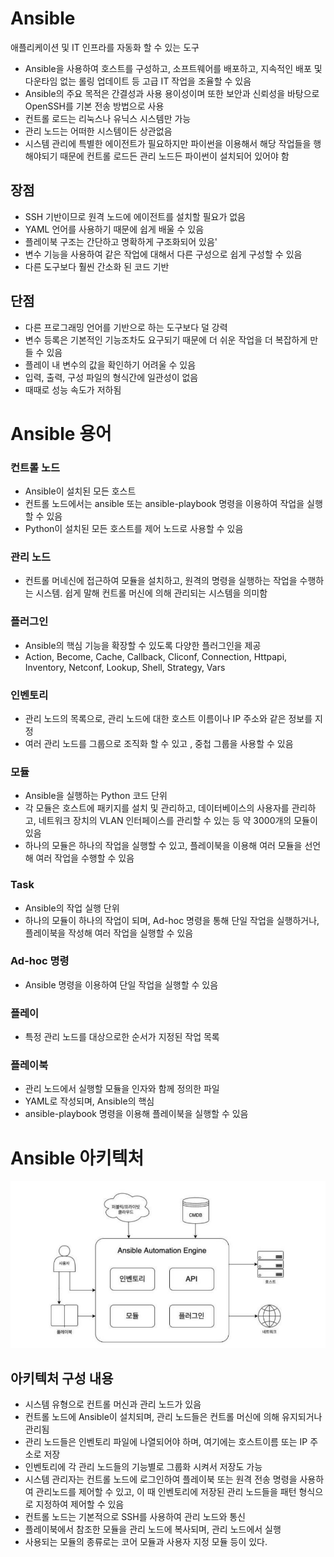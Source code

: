 
# Ansible
애플리케이션 및 IT 인프라를 자동화 할 수 있는 도구
- Ansible을 사용하여 호스트를 구성하고, 소프트웨어를 배포하고, 지속적인 배포 및 다운타임 없는 롤링 업데이트 등 고급 IT 작업을 조율할 수 있음
- Ansible의 주요 목적은 간결성과 사용 용이성이며 또한 보안과 신뢰성을 바탕으로 OpenSSH를 기본 전송 방법으로 사용
- 컨트롤 로드는 리눅스나 유닉스 시스템만 가능
- 관리 노드는 어떠한 시스템이든 상관없음
- 시스템 관리에 특별한 에이전트가 필요하지만 파이썬을 이용해서 해당 작업들을 행해야되기 때문에 컨트롤 로드든 관리 노드든 파이썬이 설치되어 있어야 함

## 장점
- SSH 기반이므로 원격 노드에 에이전트를 설치할  필요가 없음
- YAML 언어를 사용하기 때문에 쉽게 배울 수 있음
- 플레이북 구조는 간단하고 명확하게 구조화되어 있음'
- 변수 기능을 사용하여 같은 작업에 대해서 다른 구성으로 쉽게 구성할 수 있음
- 다른 도구보다 훨씬 간소화 된 코드 기반

## 단점
- 다른 프로그래밍 언어를 기반으로 하는 도구보다 덜 강력
- 변수 등록은 기본적인 기능조차도 요구되기 때문에 더 쉬운 작업을 더 복잡하게 만들 수 있음
- 플레이 내 변수의 값을 확인하기 어려울 수 있음
- 입력, 출력, 구성 파일의 형식간에 일관성이 없음
- 때때로 성능 속도가 저하됨

# Ansible 용어
### 컨트롤 노드
- Ansible이 설치된 모든 호스트
- 컨트롤 노드에서는 ansible 또는 ansible-playbook 명령을 이용하여 작업을 실행할 수 있음
- Python이 설치된 모든 호스트를 제어 노드로 사용할 수 있음 

### 관리 노드
- 컨트롤 머네신에 접근하여 모듈을 설치하고, 원격의 명령을 실행하는 작업을 수행하는 시스템. 쉽게 말해 컨트롤 머신에 의해 관리되는 시스템을 의미함


### 플러그인
- Ansible의 핵심 기능을 확장할 수 있도록 다양한 플러그인을 제공
- Action, Become, Cache, Callback, Cliconf, Connection, Httpapi, Inventory, Netconf, Lookup, Shell, Strategy, Vars

### 인벤토리
- 관리 노드의 목록으로, 관리 노드에 대한 호스트 이름이나 IP 주소와 같은 정보를 지정
- 여러 관리 노드를 그룹으로 조직화 할 수 있고 , 중첩 그룹을 사용할 수 있음

### 모듈
- Ansible을 실행하는 Python 코드 단위
- 각 모듈은 호스트에 패키지를 설치 및 관리하고, 데이터베이스의 사용자를 관리하고, 네트워크 장치의 VLAN 인터페이스를 관리할 수 있는 등 약 3000개의 모듈이 있음
- 하나의 모듈은 하나의 작업을 실행할 수 있고, 플레이북을 이용해 여러 모듈을 선언해 여러 작업을 수행할 수 있음 

### Task
- Ansible의 작업 실행 단위
- 하나의 모듈이 하나의 작업이 되며, Ad-hoc 명령을 통해 단일 작업을 실행하거나, 플레이북을 작성해 여러 작업을 실행할 수 있음

### Ad-hoc 명령
- Ansible 명령을 이용하여 단일 작업을 실행할 수 있음

### 플레이
- 특정 관리 노드를 대상으로한 순서가 지정된 작업 목록

### 플레이북
- 관리 노드에서 실행할 모듈을 인자와 함께 정의한 파일
- YAML로 작성되며, Ansible의 핵심
- ansible-playbook 명령을 이용해 플레이북을 실행할 수 있음

# Ansible 아키텍처
![](images/Pasted%20image%2020230130103459.png)

## 아키텍처 구성 내용
- 시스템 유형으로 컨트롤 머신과 관리 노드가 있음
- 컨트롤 노드에 Ansible이 설치되며, 관리 노드들은 컨트롤 머신에 의해 유지되거나 관리됨
- 관리 노드들은 인벤토리 파일에 나열되어야 하며, 여기에는 호스트이름 또는 IP 주소로 저장
- 인벤토리에 각 관리 노드들의 기능별로 그룹화 시켜서 저장도 가능
- 시스템 관리자는 컨트롤 노드에 로그인하여 플레이북 또는 원격 전송 명령을 사용하여  관리노드를 제어할 수 있고, 이 때 인벤토리에 저장된 관리 노드들을 패턴 형식으로 지정하여 제어할 수 있음
- 컨트롤 노드는 기본적으로 SSH를 사용하여 관리 노드와 통신
- 플레이북에서 참조한 모듈을 관리 노드에 복사되며, 관리 노드에서 실행
- 사용되는 모듈의 종류로는 코어 모듈과 사용자 지정 모듈 등이 있다. 
